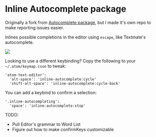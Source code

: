 # Inline Autocomplete package
Originally a fork from [Autocomplete package](https://github.com/atom/autocomplete), but I made it's own repo to make reporting issues easier.

Inlines possible completions in the editor using `escape`, like Textmate's autocomplete.

![](http://imageshack.com/a/img203/3507/pmm.gif)

Looking to use a different keybinding? Copy the following to your
`~/.atom/keymap.cson` to tweak:
```
'atom-text-editor':
  'alt-space': 'inline-autocomplete:cycle'
  'shift-alt-space': 'inline-autocomplete:cycle-back'
```

You can add a keybind to confirm a selection:
```
'.inline-autocompleting':
  'space': 'inline-autocomplete:stop'
```

TODO:
 * Pull Editor's grammar to Word List
 * Figure out how to make confirmKeys customizable
 
